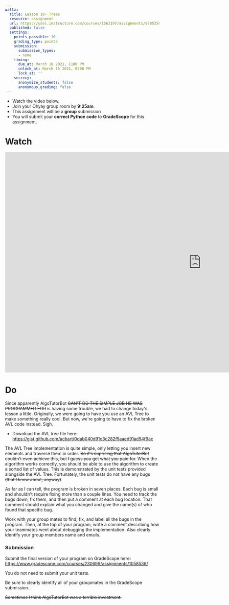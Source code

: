 ```yaml
---
waltz:
  title: Lesson 10- Trees
  resource: assignment
  url: https://udel.instructure.com/courses/1563197/assignments/8785356
  published: false
  settings:
    points_possible: 10
    grading_type: points
    submission:
      submission_types:
      - none
    timing:
      due_at: March 16 2021, 1100 PM
      unlock_at: March 15 2021, 0700 PM
      lock_at: ''
    secrecy:
      anonymize_students: false
      anonymous_grading: false
---
```


<div class="alert alert-info -waltz-literal">
  <ul>
    <li>Watch the video below.</li>
    <li>Join your Ohyay group room by <strong>9:25am</strong>.</li>
    <li>This assignment will be a <strong>group</strong> submission</li>
    <li>You will submit your <strong>correct Python code</strong> to <strong>GradeScope</strong> for this assignment.</li>
  </ul>
</div>

# Watch

<iframe width="1280" height="720" src="https://www.youtube.com/embed/Vx2SGrRcWAY" frameborder="0" allow="accelerometer; autoplay; clipboard-write; encrypted-media; gyroscope; picture-in-picture" allowfullscreen></iframe>

# Do

Since apparently AlgoTutorBot <del>CAN'T DO THE SIMPLE JOB HE WAS PROGRAMMED FOR</del> is having some trouble, we had to
change today's lesson a little. Originally, we were going to have you use an AVL Tree to make something really cool.
But now, we're going to have to fix the broken AVL code instead. Sigh.

* Download the AVL tree file here: <https://gist.github.com/acbart/0dab040d91c3c282f5aaed91ad54f9ac>

The AVL Tree implementation is quite simple, only letting you insert new elements and traverse them in order.
<del>So it's suprising that AlgoTutorBot couldn't even achieve this, but I guess you get what you paid for.</del>
When the algorithm works correctly, you should be able to use the algorithm to create a sorted list of values.
This is demonstrated by the unit tests provided alongside the AVL Tree.
Fortunately, the unit tests do not have any bugs <del>(that I know about, anyway)</del>.

As far as I can tell, the program is broken in seven places.
Each bug is small and shouldn't require fixing more than a couple lines.
You need to track the bugs down, fix them, and then put a comment at each bug location.
That comment should explain what you changed and give the name(s) of who found that specific bug.

Work with your group mates to find, fix, and label all the bugs in the program.
Then, at the top of your program, write a comment describing how your teammates went about debugging the
implementation.
Also clearly identify your group members name and emails.

### Submission

Submit the final version of your program on GradeScope here: <https://www.gradescope.com/courses/230699/assignments/1058536/>

You do not need to submit your unit tests.

Be sure to clearly identify all of your groupmates in the GradeScope submission.

<del>Sometimes I think AlgoTutorBot was a terrible investment.</del>
